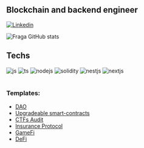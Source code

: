 ## Blockchain and backend engineer

[![Linkedin](https://img.shields.io/badge/LinkedIn-0077B5?style=for-the-badge&logo=linkedin&logoColor=white)](https://www.linkedin.com/in/bruno-laureano-dos-santos-97a782217/)

![Fraga GitHub stats](https://github-readme-stats.vercel.app/api?username=bruno353&show_icons=true&theme=dracula&count_private=true)

## Techs

<div style="display: inline_block">
  <img align="center" alt="js" src="https://img.shields.io/badge/JavaScript-F7DF1E?style=for-the-badge&logo=javascript&logoColor=black" />
  <img align="center" alt="ts" src="https://img.shields.io/badge/TypeScript-007ACC?style=for-the-badge&logo=typescript&logoColor=white" />
  <img align="center" alt="nodejs" src="https://img.shields.io/badge/Node.js-43853D?style=for-the-badge&logo=node.js&logoColor=white" />
  <img align="center" alt="solidity" src="https://img.shields.io/badge/Solidity-e6e6e6?style=for-the-badge&logo=solidity&logoColor=black" />
  <img align="center" alt="nestjs" src="https://img.shields.io/badge/nestjs-E0234E?style=for-the-badge&logo=nestjs&logoColor=white" />
  <img align="center" alt="nextjs" src="https://img.shields.io/badge/next.js-000000?style=for-the-badge&logo=nextdotjs&logoColor=white" />

</div><br/>

### Templates:
- [DAO](https://github.com/bruno353/solidity-template/tree/main/DAO)<br/>
- [Upgradeable smart-contracts](https://github.com/bruno353/solidity-template/tree/main/UUPS)<br/>
- [CTFs Audit](https://github.com/bruno353/solidity-template/tree/main/CTFs/ethernautDAO)<br/>
- [Insurance Protocol](https://github.com/orgs/Once-DeFi-Insurance/repositories)<br/>
- [GameFi](https://github.com/bruno353/EthBuildQuest_FadingHope)<br/>
- [DeFi](https://github.com/Scalable-DeFi/contracts)<br/>


